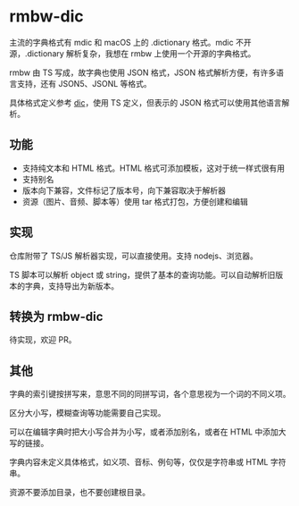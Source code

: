 # rmbw-dic

主流的字典格式有 mdic 和 macOS 上的 .dictionary 格式。mdic 不开源，.dictionary 解析复杂，我想在 rmbw 上使用一个开源的字典格式。

rmbw 由 TS 写成，故字典也使用 JSON 格式，JSON 格式解析方便，有许多语言支持，还有 JSON5、JSONL 等格式。

具体格式定义参考 [dic](./src/main.ts)，使用 TS 定义，但表示的 JSON 格式可以使用其他语言解析。

## 功能

-   支持纯文本和 HTML 格式。HTML 格式可添加模板，这对于统一样式很有用
-   支持别名
-   版本向下兼容，文件标记了版本号，向下兼容取决于解析器
-   资源（图片、音频、脚本等）使用 tar 格式打包，方便创建和编辑

## 实现

仓库附带了 TS/JS 解析器实现，可以直接使用。支持 nodejs、浏览器。

TS 脚本可以解析 object 或 string，提供了基本的查询功能。可以自动解析旧版本的字典，支持导出为新版本。

## 转换为 rmbw-dic

待实现，欢迎 PR。

## 其他

字典的索引键按拼写来，意思不同的同拼写词，各个意思视为一个词的不同义项。

区分大小写，模糊查询等功能需要自己实现。

可以在编辑字典时把大小写合并为小写，或者添加别名，或者在 HTML 中添加大写的链接。

字典内容未定义具体格式，如义项、音标、例句等，仅仅是字符串或 HTML 字符串。

资源不要添加目录，也不要创建根目录。
